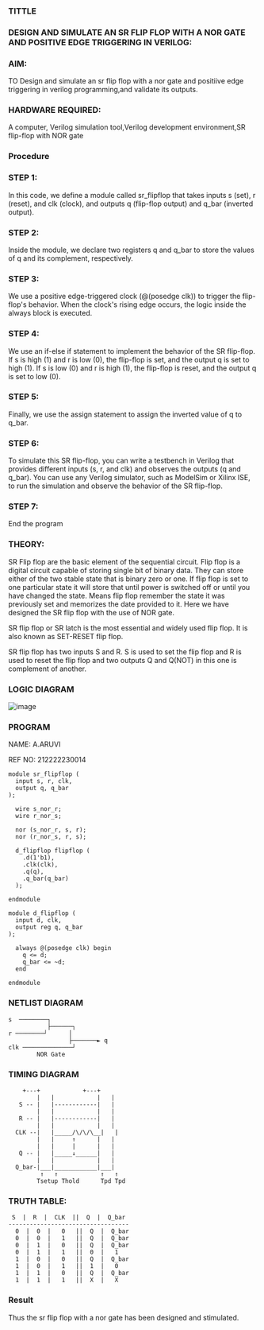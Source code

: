 ### TITTLE

### DESIGN AND SIMULATE AN SR FLIP FLOP WITH A NOR GATE AND POSITIVE EDGE TRIGGERING IN VERILOG:

### AIM: 

TO Design and simulate an sr flip flop with a nor gate and positiive edge triggering in verilog programming,and validate its outputs.

### HARDWARE REQUIRED:

A computer, Verilog simulation tool,Verilog development environment,SR flip-flop with NOR gate

### Procedure

### STEP 1:

In this code, we define a module called sr_flipflop that takes inputs s (set), r (reset), and clk (clock), and outputs q (flip-flop output) and q_bar (inverted output).

### STEP 2:

Inside the module, we declare two registers q and q_bar to store the values of q and its complement, respectively.

### STEP 3:

We use a positive edge-triggered clock (@(posedge clk)) to trigger the flip-flop's behavior. When the clock's rising edge occurs, the logic inside the always block is executed.

### STEP 4:

We use an if-else if statement to implement the behavior of the SR flip-flop. If s is high (1) and r is low (0), the flip-flop is set, and the output q is set to high (1). If s is low (0) and r is high (1), the flip-flop is reset, and the output q is set to low (0).

### STEP 5:

Finally, we use the assign statement to assign the inverted value of q to q_bar.

### STEP 6:

To simulate this SR flip-flop, you can write a testbench in Verilog that provides different inputs (s, r, and clk) and observes the outputs (q and q_bar). You can use any Verilog simulator, such as ModelSim or Xilinx ISE, to run the simulation and observe the behavior of the SR flip-flop.

### STEP 7:

End the program

### THEORY:

SR Flip flop are the basic element of the sequential circuit. Flip flop is a digital circuit capable of storing single bit of binary data. They can store either of the two stable state that is binary zero or one. If flip flop is set to one particular state it will store that until power is switched off or until you have changed the state. Means flip flop remember the state it was previously set and memorizes the date provided to it. Here we have designed the SR flip flop with the use of NOR gate.

SR flip flop or SR latch is the most essential and widely used flip flop. It is also known as SET-RESET flip flop. 

SR flip flop has two inputs S and R. S is used to set the flip flop and R is used to reset the flip flop and two outputs Q and Q(NOT)  in this one is complement of another. 

### LOGIC DIAGRAM

![image](https://github.com/Anandanaruvi/Simulation-project--Digital-Electronics/assets/120443233/23c4e543-7ae1-4ad0-9d1e-f0430920f6e8)

### PROGRAM
NAME: A.ARUVI

REF NO: 212222230014

``` 
module sr_flipflop (
  input s, r, clk,
  output q, q_bar
);

  wire s_nor_r;
  wire r_nor_s;

  nor (s_nor_r, s, r);
  nor (r_nor_s, r, s);

  d_flipflop flipflop (
    .d(1'b1),
    .clk(clk),
    .q(q),
    .q_bar(q_bar)
  );

endmodule

module d_flipflop (
  input d, clk,
  output reg q, q_bar
);

  always @(posedge clk) begin
    q <= d;
    q_bar <= ~d;
  end

endmodule
```
### NETLIST DIAGRAM
```
s  ────────┐
           ├──────┐
r ────────┘      │
                 ├───────► q
clk ──────────────┘
        NOR Gate
```
### TIMING DIAGRAM
```
    +---+            +---+
        |   |            |   |
   S -- |   |------------|   |
        |   |            |   |
   R -- |   |------------|   |
        |   |            |   |
  CLK --|   |_____/\/\/\__|   |
        |   |     ↑      |   |
        |   |     |      |   |
   Q -- |   |_____↓______|   |
        |   |            |   |
  Q_bar-|___|____________|___|
         ↑   ↑            ↑   ↑
        Tsetup Thold      Tpd Tpd 
```
### TRUTH TABLE:
```
 S  |  R  |  CLK  ||  Q  |  Q_bar
----------------------------------
  0  |  0  |   0   ||  Q  |  Q_bar
  0  |  0  |   1   ||  Q  |  Q_bar
  0  |  1  |   0   ||  Q  |  Q_bar
  0  |  1  |   1   ||  0  |   1
  1  |  0  |   0   ||  Q  |  Q_bar
  1  |  0  |   1   ||  1  |   0
  1  |  1  |   0   ||  Q  |  Q_bar
  1  |  1  |   1   ||  X  |   X
```
### Result 

Thus the sr flip flop with a nor gate has been designed and stimulated.
